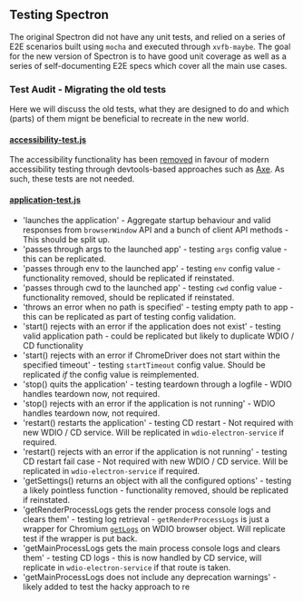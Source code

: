 ## Testing Spectron

The original Spectron did not have any unit tests, and relied on a series of E2E scenarios built using `mocha` and executed through `xvfb-maybe`. The goal for the new version of Spectron is to have good unit coverage as well as a series of self-documenting E2E specs which cover all the main use cases.

### Test Audit - Migrating the old tests

Here we will discuss the old tests, what they are designed to do and which (parts) of them mignt be beneficial to recreate in the new world.

#### [accessibility-test.js](https://github.com/electron-userland/spectron/blob/master/test/accessibility-test.js)

The accessibility functionality has been [removed](migration.md#accessibility) in favour of modern accessibility testing through devtools-based approaches such as [Axe](https://www.deque.com/axe). As such, these tests are not needed.

#### [application-test.js](https://github.com/electron-userland/spectron/blob/master/test/application-test.js)

- 'launches the application' - Aggregate startup behaviour and valid responses from `browserWindow` API and a bunch of client API methods - This should be split up.
- 'passes through args to the launched app' - testing `args` config value - this can be replicated.
- 'passes through env to the launched app' - testing `env` config value - functionality removed, should be replicated if reinstated.
- 'passes through cwd to the launched app' - testing `cwd` config value - functionality removed, should be replicated if reinstated.
- 'throws an error when no path is specified' - testing empty path to app - this can be replicated as part of testing config validation.
- 'start() rejects with an error if the application does not exist' - testing valid application path - could be replicated but likely to duplicate WDIO / CD functionality
- 'start() rejects with an error if ChromeDriver does not start within the specified timeout' - testing `startTimeout` config value. Should be replicated _if_ the config value is reimplemented.
- 'stop() quits the application' - testing teardown through a logfile - WDIO handles teardown now, not required.
- 'stop() rejects with an error if the application is not running' - WDIO handles teardown now, not required.
- 'restart() restarts the application' - testing CD restart - Not required with new WDIO / CD service. Will be replicated in `wdio-electron-service` if required.
- 'restart() rejects with an error if the application is not running' - testing CD restart fail case - Not required with new WDIO / CD service. Will be replicated in `wdio-electron-service` if required.
- 'getSettings() returns an object with all the configured options' - testing a likely pointless function - functionality removed, should be replicated if reinstated.
- 'getRenderProcessLogs gets the render process console logs and clears them' - testing log retrieval - `getRenderProcessLogs` is just a wrapper for Chromium [`getLogs`](https://webdriver.io/docs/api/chromium/#getlogs) on WDIO browser object. Will replicate test if the wrapper is put back.
- 'getMainProcessLogs gets the main process console logs and clears them' - testing CD logs - this is now handled by CD service, will replicate in `wdio-electron-service` if that route is taken.
- 'getMainProcessLogs does not include any deprecation warnings' - likely added to test the hacky approach to re
